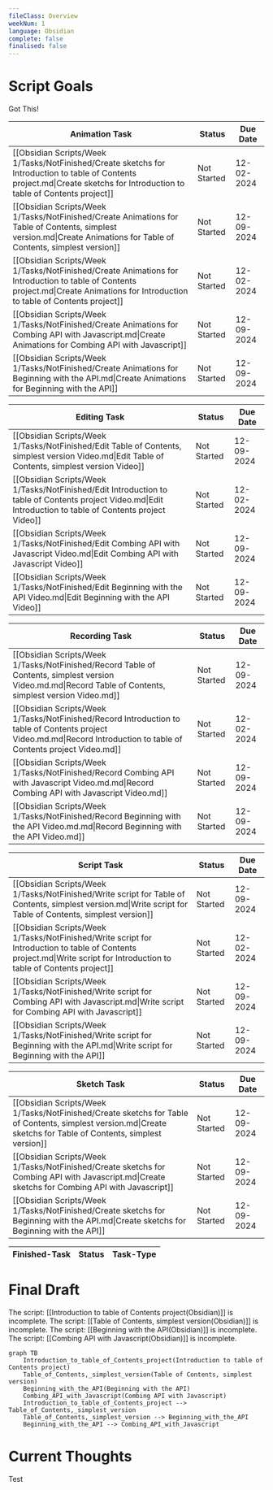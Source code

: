 ```yaml
---
fileClass: Overview
weekNum: 1
language: Obsidian
complete: false
finalised: false
---
```

# Script Goals

Got This!

| Animation Task                                                                                                                                                                    | Status      | Due Date   |
| --------------------------------------------------------------------------------------------------------------------------------------------------------------------------------- | ----------- | ---------- |
| [[Obsidian Scripts/Week 1/Tasks/NotFinished/Create sketchs for Introduction to table of Contents project.md\|Create sketchs for Introduction to table of Contents project]]       | Not Started | 12-02-2024 |
| [[Obsidian Scripts/Week 1/Tasks/NotFinished/Create Animations for Table of Contents, simplest version.md\|Create Animations for Table of Contents, simplest version]]             | Not Started | 12-09-2024 |
| [[Obsidian Scripts/Week 1/Tasks/NotFinished/Create Animations for Introduction to table of Contents project.md\|Create Animations for Introduction to table of Contents project]] | Not Started | 12-02-2024 |
| [[Obsidian Scripts/Week 1/Tasks/NotFinished/Create Animations for Combing API with Javascript.md\|Create Animations for Combing API with Javascript]]                             | Not Started | 12-09-2024 |
| [[Obsidian Scripts/Week 1/Tasks/NotFinished/Create Animations for Beginning with the API.md\|Create Animations for Beginning with the API]]                                       | Not Started | 12-09-2024 |


| Editing Task                                                                                                                                                | Status      | Due Date   |
| ----------------------------------------------------------------------------------------------------------------------------------------------------------- | ----------- | ---------- |
| [[Obsidian Scripts/Week 1/Tasks/NotFinished/Edit Table of Contents, simplest version Video.md\|Edit Table of Contents, simplest version Video]]             | Not Started | 12-09-2024 |
| [[Obsidian Scripts/Week 1/Tasks/NotFinished/Edit Introduction to table of Contents project Video.md\|Edit Introduction to table of Contents project Video]] | Not Started | 12-02-2024 |
| [[Obsidian Scripts/Week 1/Tasks/NotFinished/Edit Combing API with Javascript Video.md\|Edit Combing API with Javascript Video]]                             | Not Started | 12-09-2024 |
| [[Obsidian Scripts/Week 1/Tasks/NotFinished/Edit Beginning with the API Video.md\|Edit Beginning with the API Video]]                                       | Not Started | 12-09-2024 |


| Recording Task                                                                                                                                                        | Status      | Due Date   |
| --------------------------------------------------------------------------------------------------------------------------------------------------------------------- | ----------- | ---------- |
| [[Obsidian Scripts/Week 1/Tasks/NotFinished/Record Table of Contents, simplest version Video.md.md\|Record Table of Contents, simplest version Video.md]]             | Not Started | 12-09-2024 |
| [[Obsidian Scripts/Week 1/Tasks/NotFinished/Record Introduction to table of Contents project Video.md.md\|Record Introduction to table of Contents project Video.md]] | Not Started | 12-02-2024 |
| [[Obsidian Scripts/Week 1/Tasks/NotFinished/Record Combing API with Javascript Video.md.md\|Record Combing API with Javascript Video.md]]                             | Not Started | 12-09-2024 |
| [[Obsidian Scripts/Week 1/Tasks/NotFinished/Record Beginning with the API Video.md.md\|Record Beginning with the API Video.md]]                                       | Not Started | 12-09-2024 |


| Script Task                                                                                                                                                             | Status      | Due Date   |
| ----------------------------------------------------------------------------------------------------------------------------------------------------------------------- | ----------- | ---------- |
| [[Obsidian Scripts/Week 1/Tasks/NotFinished/Write script for Table of Contents, simplest version.md\|Write script for Table of Contents, simplest version]]             | Not Started | 12-09-2024 |
| [[Obsidian Scripts/Week 1/Tasks/NotFinished/Write script for Introduction to table of Contents project.md\|Write script for Introduction to table of Contents project]] | Not Started | 12-02-2024 |
| [[Obsidian Scripts/Week 1/Tasks/NotFinished/Write script for Combing API with Javascript.md\|Write script for Combing API with Javascript]]                             | Not Started | 12-09-2024 |
| [[Obsidian Scripts/Week 1/Tasks/NotFinished/Write script for Beginning with the API.md\|Write script for Beginning with the API]]                                       | Not Started | 12-09-2024 |


| Sketch Task                                                                                                                                                     | Status      | Due Date   |
| --------------------------------------------------------------------------------------------------------------------------------------------------------------- | ----------- | ---------- |
| [[Obsidian Scripts/Week 1/Tasks/NotFinished/Create sketchs for Table of Contents, simplest version.md\|Create sketchs for Table of Contents, simplest version]] | Not Started | 12-09-2024 |
| [[Obsidian Scripts/Week 1/Tasks/NotFinished/Create sketchs for Combing API with Javascript.md\|Create sketchs for Combing API with Javascript]]                 | Not Started | 12-09-2024 |
| [[Obsidian Scripts/Week 1/Tasks/NotFinished/Create sketchs for Beginning with the API.md\|Create sketchs for Beginning with the API]]                           | Not Started | 12-09-2024 |


| Finished-Task | Status | Task-Type |
| ------------- | ------ | --------- |


# Final Draft

The script: [[Introduction to table of Contents project(Obsidian)]] is incomplete.
The script: [[Table of Contents, simplest version(Obsidian)]] is incomplete.
The script: [[Beginning with the API(Obsidian)]] is incomplete.
The script: [[Combing API with Javascript(Obsidian)]] is incomplete.
```mermaid
graph TB
	Introduction_to_table_of_Contents_project(Introduction to table of Contents project)
	Table_of_Contents,_simplest_version(Table of Contents, simplest version)
	Beginning_with_the_API(Beginning with the API)
	Combing_API_with_Javascript(Combing API with Javascript)
	Introduction_to_table_of_Contents_project --> Table_of_Contents,_simplest_version
	Table_of_Contents,_simplest_version --> Beginning_with_the_API
	Beginning_with_the_API --> Combing_API_with_Javascript
```

# Current Thoughts


Test

